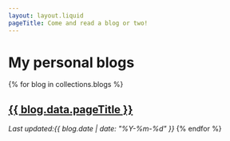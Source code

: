 ```yaml
---
layout: layout.liquid
pageTitle: Come and read a blog or two!
---
```


# My personal blogs


{% for blog in collections.blogs %}
<h2><a href="{{ blog.url }}">{{ blog.data.pageTitle }}</a></h2>
<em>Last updated:{{ blog.date | date: "%Y-%m-%d" }}</em>
{% endfor %}